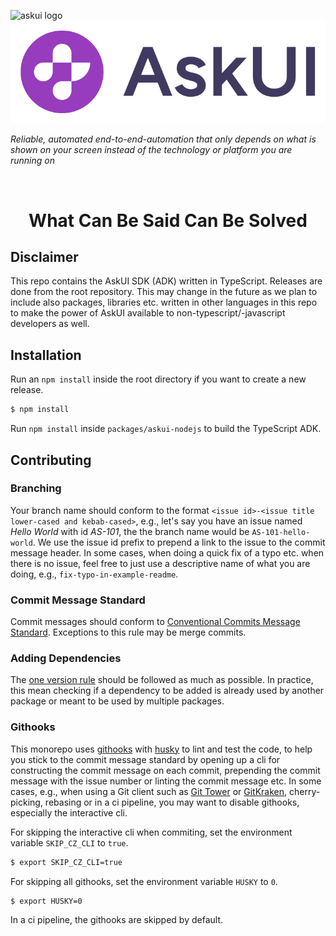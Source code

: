 ![askui logo](./img/askui-logo-white.svg.svg#gh-dark-mode-only)
![askui logo](./img/askui-logo.svg#gh-light-mode-only)

*Reliable, automated end-to-end-automation that only depends on what is shown on your screen instead of the technology or platform you are running on*

<br/>

<center> <h1> What Can Be Said Can Be Solved </h1> </center>


## Disclaimer

This repo contains the AskUI SDK (ADK) written in TypeScript. Releases are done from the root repository. This may change in the future as we plan to include also packages, libraries etc. written in other languages in this repo to make the power of AskUI available to non-typescript/-javascript developers as well.

## Installation
Run an `npm install` inside the root directory if you want to create a new release.

```sh
$ npm install
```

Run `npm install` inside `packages/askui-nodejs` to build the TypeScript ADK.

## Contributing

### Branching

Your branch name should conform to the format `<issue id>-<issue title lower-cased and kebab-cased>`, e.g., let's say you have an issue named *Hello World* with id *AS-101*, the the branch name would be `AS-101-hello-world`. We use the issue id prefix to prepend a link to the issue to the commit message header. In some cases, when doing a quick fix of a typo etc. when there is no issue, feel free to just use a descriptive name of what you are doing, e.g., `fix-typo-in-example-readme`.

### Commit Message Standard

Commit messages should conform to [Conventional Commits Message Standard](https://www.conventionalcommits.org/en/v1.0.0/). Exceptions to this rule may be merge commits.

### Adding Dependencies

The [one version rule](https://opensource.google/documentation/reference/thirdparty/oneversion#:~:text=There%20may%20only%20be%20one,several%20reasons%20for%20this%20restriction.) should be followed as much as possible. In practice, this mean checking if a dependency to be added is already used by another package or meant to be used by multiple packages.

### Githooks

This monorepo uses [githooks](https://git-scm.com/docs/githooks) with [husky](https://github.com/typicode/husky) to lint and test the code, to help you stick to the commit message standard by opening up a cli for constructing the commit message on each commit, prepending the commit message with the issue number or linting the commit message etc. In some cases, e.g., when using a Git client such as [Git Tower](https://www.git-tower.com/) or [GitKraken](https://www.gitkraken.com/), cherry-picking, rebasing or in a ci pipeline, you may want to disable githooks, especially the interactive cli.

For skipping the interactive cli when commiting, set the environment variable `SKIP_CZ_CLI` to `true`.
```sh
$ export SKIP_CZ_CLI=true
```

For skipping all githooks, set the environment variable `HUSKY` to `0`.
```sh
$ export HUSKY=0
```

In a ci pipeline, the githooks are skipped by default.
